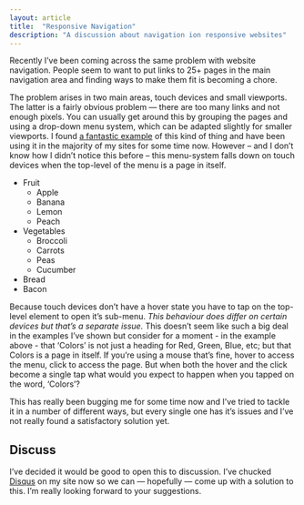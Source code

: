 ```yaml
---
layout: article
title:  "Responsive Navigation"
description: "A discussion about navigation ion responsive websites"
---
```


Recently I’ve been coming across the same problem with website navigation. People seem to want to put links to 25+ pages in the main navigation area and finding ways to make them fit is becoming a chore.

The problem arises in two main areas, touch devices and small viewports. The latter is a fairly obvious problem — there are too many links and not enough pixels. You can usually get around this by grouping the pages and using a drop-down menu system, which can be adapted slightly for smaller viewports. I found [a fantastic example](http://responsivenavigation.net/examples/multi-toggle/) of this kind of thing and have been using it in the majority of my sites for some time now. However – and I don’t know how I didn’t notice this before – this menu-system falls down on touch devices when the top-level of the menu is a page in itself.

<div class=“example”>
    <nav class="navigation navigation--main">
        <ul>
        <li class="navigation--element has-submenu">
            <a>Fruit</a>
            <ul class="navigation--drop-down">
                <li><a>Apple</a></li><!--
                --><li><a>Banana</a></li><!--
                --><li><a>Lemon</a></li><!--
                --><li><a>Peach</a></li>
            </ul>
        </li><!--
        --><li class="navigation--element has-submenu">
            <a>Vegetables</a>
            <ul class="navigation--drop-down">
                <li><a>Broccoli</a></li><!--
                --><li><a>Carrots</a></li><!--
                --><li><a>Peas</a></li><!--
                --><li><a>Cucumber</a></li>
            </ul>
        </li><!--
        --><li class="navigation--element"><a>Bread</a></li><!--
        --><li class="navigation--element"><a>Bacon</a></li>
        </ul>
    </nav>
</div>

Because touch devices don’t have a hover state you have to tap on the top-level element to open it’s sub-menu. *This behaviour does differ on certain devices but that’s a separate issue.* This doesn’t seem like such a big deal in the examples I’ve shown but consider for a moment - in the example above - that ‘Colors’  is not just a heading for Red, Green, Blue, etc; but that Colors is a page in itself. If you’re using a mouse that’s fine, hover to access the menu, click to access the page. But when both the hover and the click become a single tap what would you expect to happen when you tapped on the word, ‘Colors’?

This has really been bugging me for some time now and I’ve tried to tackle it in a number of different ways, but every single one has it’s issues and I’ve not really found a satisfactory solution yet.

Discuss
----------
I’ve decided it would be good to open this to discussion. I’ve chucked [Disqus](http://disqus.com/) on my site now so we can — hopefully — come up with a solution to this. I’m really looking forward to your suggestions.
